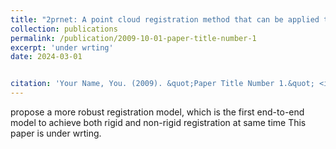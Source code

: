 ```yaml
---
title: "2prnet: A point cloud registration method that can be applied to large rigid transformations"
collection: publications
permalink: /publication/2009-10-01-paper-title-number-1
excerpt: 'under wrting'
date: 2024-03-01


citation: 'Your Name, You. (2009). &quot;Paper Title Number 1.&quot; <i>Journal 1</i>. 1(1).'
---
```

propose a more robust registration model, which is the first end-to-end model to achieve both rigid and non-rigid registration at same time
This paper is under wrting.
